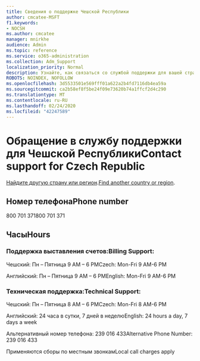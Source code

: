 ```yaml
---
title: Сведения о поддержке Чешской Республики
author: cmcatee-MSFT
f1.keywords:
- NOCSH
ms.author: cmcatee
manager: mnirkhe
audience: Admin
ms.topic: reference
ms.service: o365-administration
ms.collection: Adm_Support
localization_priority: Normal
description: Узнайте, как связаться со службой поддержки для вашей страны или региона.
ROBOTS: NOINDEX, NOFOLLOW
ms.openlocfilehash: 3d5533501e569fff01a622a2b4fd7116db4ea59a
ms.sourcegitcommit: ca2b58ef8f5be24f09e73620b74a1ffcf2d4c290
ms.translationtype: MT
ms.contentlocale: ru-RU
ms.lasthandoff: 02/24/2020
ms.locfileid: "42247589"
---
```

# <a name="contact-support-for-czech-republic"></a><span data-ttu-id="aec95-103">Обращение в службу поддержки для Чешской Республики</span><span class="sxs-lookup"><span data-stu-id="aec95-103">Contact support for Czech Republic</span></span>

<span data-ttu-id="aec95-104">[Найдите другую страну или регион](../contact-support-for-business-products.md).</span><span class="sxs-lookup"><span data-stu-id="aec95-104">[Find another country or region](../contact-support-for-business-products.md).</span></span>

## <a name="phone-number"></a><span data-ttu-id="aec95-105">Номер телефона</span><span class="sxs-lookup"><span data-stu-id="aec95-105">Phone number</span></span>
<span data-ttu-id="aec95-106">800 701 371</span><span class="sxs-lookup"><span data-stu-id="aec95-106">800 701 371</span></span>

## <a name="hours"></a><span data-ttu-id="aec95-107">Часы</span><span class="sxs-lookup"><span data-stu-id="aec95-107">Hours</span></span>
### <a name="billing-support"></a><span data-ttu-id="aec95-108">Поддержка выставления счетов:</span><span class="sxs-lookup"><span data-stu-id="aec95-108">Billing Support:</span></span>

<span data-ttu-id="aec95-109">Чешский: Пн – Пятница 9 AM – 6 PM</span><span class="sxs-lookup"><span data-stu-id="aec95-109">Czech: Mon-Fri 9 AM-6 PM</span></span>

<span data-ttu-id="aec95-110">Английский: Пн – Пятница 9 AM – 6 PM</span><span class="sxs-lookup"><span data-stu-id="aec95-110">English: Mon-Fri 9 AM-6 PM</span></span>

### <a name="technical-support"></a><span data-ttu-id="aec95-111">Техническая поддержка:</span><span class="sxs-lookup"><span data-stu-id="aec95-111">Technical Support:</span></span>

<span data-ttu-id="aec95-112">Чешский: Пн – Пятница 8 AM – 6 PM</span><span class="sxs-lookup"><span data-stu-id="aec95-112">Czech: Mon-Fri 8 AM-6 PM</span></span>

<span data-ttu-id="aec95-113">Английский: 24 часа в сутки, 7 дней в неделю</span><span class="sxs-lookup"><span data-stu-id="aec95-113">English: 24 hours a day, 7 days a week</span></span>

<span data-ttu-id="aec95-114">Альтернативный номер телефона: 239 016 433</span><span class="sxs-lookup"><span data-stu-id="aec95-114">Alternative Phone Number: 239 016 433</span></span>

<span data-ttu-id="aec95-115">Применяются сборы по местным звонкам</span><span class="sxs-lookup"><span data-stu-id="aec95-115">Local call charges apply</span></span>